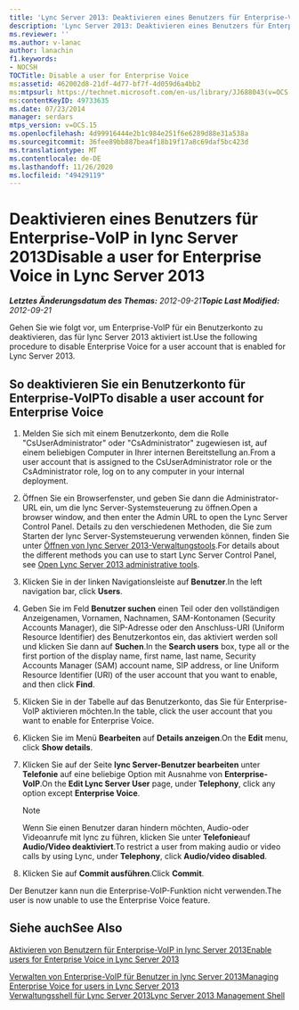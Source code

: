 ```yaml
---
title: 'Lync Server 2013: Deaktivieren eines Benutzers für Enterprise-VoIP'
description: 'Lync Server 2013: Deaktivieren eines Benutzers für Enterprise-VoIP'
ms.reviewer: ''
ms.author: v-lanac
author: lanachin
f1.keywords:
- NOCSH
TOCTitle: Disable a user for Enterprise Voice
ms:assetid: 462002d8-21df-4d77-bf7f-4d059d6a4bb2
ms:mtpsurl: https://technet.microsoft.com/en-us/library/JJ688043(v=OCS.15)
ms:contentKeyID: 49733635
ms.date: 07/23/2014
manager: serdars
mtps_version: v=OCS.15
ms.openlocfilehash: 4d99916444e2b1c984e251f6e6289d88e31a538a
ms.sourcegitcommit: 36fee89bb887bea4f18b19f17a8c69daf5bc423d
ms.translationtype: MT
ms.contentlocale: de-DE
ms.lasthandoff: 11/26/2020
ms.locfileid: "49429119"
---
```

# <a name="disable-a-user-for-enterprise-voice-in-lync-server-2013"></a><span data-ttu-id="c78f9-103">Deaktivieren eines Benutzers für Enterprise-VoIP in lync Server 2013</span><span class="sxs-lookup"><span data-stu-id="c78f9-103">Disable a user for Enterprise Voice in Lync Server 2013</span></span>

<div data-xmlns="http://www.w3.org/1999/xhtml">

<div class="topic" data-xmlns="http://www.w3.org/1999/xhtml" data-msxsl="urn:schemas-microsoft-com:xslt" data-cs="https://msdn.microsoft.com/">

<div data-asp="https://msdn2.microsoft.com/asp">



</div>

<div id="mainSection">

<div id="mainBody"><span data-ttu-id="c78f9-104">

<span> </span></span><span class="sxs-lookup"><span data-stu-id="c78f9-104">

<span> </span></span></span>

<span data-ttu-id="c78f9-105">_**Letztes Änderungsdatum des Themas:** 2012-09-21_</span><span class="sxs-lookup"><span data-stu-id="c78f9-105">_**Topic Last Modified:** 2012-09-21_</span></span>

<span data-ttu-id="c78f9-106">Gehen Sie wie folgt vor, um Enterprise-VoIP für ein Benutzerkonto zu deaktivieren, das für lync Server 2013 aktiviert ist.</span><span class="sxs-lookup"><span data-stu-id="c78f9-106">Use the following procedure to disable Enterprise Voice for a user account that is enabled for Lync Server 2013.</span></span>

<div>

## <a name="to-disable-a-user-account-for-enterprise-voice"></a><span data-ttu-id="c78f9-107">So deaktivieren Sie ein Benutzerkonto für Enterprise-VoIP</span><span class="sxs-lookup"><span data-stu-id="c78f9-107">To disable a user account for Enterprise Voice</span></span>

1.  <span data-ttu-id="c78f9-108">Melden Sie sich mit einem Benutzerkonto, dem die Rolle "CsUserAdministrator" oder "CsAdministrator" zugewiesen ist, auf einem beliebigen Computer in Ihrer internen Bereitstellung an.</span><span class="sxs-lookup"><span data-stu-id="c78f9-108">From a user account that is assigned to the CsUserAdministrator role or the CsAdministrator role, log on to any computer in your internal deployment.</span></span>

2.  <span data-ttu-id="c78f9-109">Öffnen Sie ein Browserfenster, und geben Sie dann die Administrator-URL ein, um die lync Server-Systemsteuerung zu öffnen.</span><span class="sxs-lookup"><span data-stu-id="c78f9-109">Open a browser window, and then enter the Admin URL to open the Lync Server Control Panel.</span></span> <span data-ttu-id="c78f9-110">Details zu den verschiedenen Methoden, die Sie zum Starten der lync Server-Systemsteuerung verwenden können, finden Sie unter [Öffnen von lync Server 2013-Verwaltungstools](lync-server-2013-open-lync-server-administrative-tools.md).</span><span class="sxs-lookup"><span data-stu-id="c78f9-110">For details about the different methods you can use to start Lync Server Control Panel, see [Open Lync Server 2013 administrative tools](lync-server-2013-open-lync-server-administrative-tools.md).</span></span>

3.  <span data-ttu-id="c78f9-111">Klicken Sie in der linken Navigationsleiste auf **Benutzer**.</span><span class="sxs-lookup"><span data-stu-id="c78f9-111">In the left navigation bar, click **Users**.</span></span>

4.  <span data-ttu-id="c78f9-112">Geben Sie im Feld **Benutzer suchen** einen Teil oder den vollständigen Anzeigenamen, Vornamen, Nachnamen, SAM-Kontonamen (Security Accounts Manager), die SIP-Adresse oder den Anschluss-URI (Uniform Resource Identifier) des Benutzerkontos ein, das aktiviert werden soll und klicken Sie dann auf **Suchen**.</span><span class="sxs-lookup"><span data-stu-id="c78f9-112">In the **Search users** box, type all or the first portion of the display name, first name, last name, Security Accounts Manager (SAM) account name, SIP address, or line Uniform Resource Identifier (URI) of the user account that you want to enable, and then click **Find**.</span></span>

5.  <span data-ttu-id="c78f9-113">Klicken Sie in der Tabelle auf das Benutzerkonto, das Sie für Enterprise-VoIP aktivieren möchten.</span><span class="sxs-lookup"><span data-stu-id="c78f9-113">In the table, click the user account that you want to enable for Enterprise Voice.</span></span>

6.  <span data-ttu-id="c78f9-114">Klicken Sie im Menü **Bearbeiten** auf **Details anzeigen**.</span><span class="sxs-lookup"><span data-stu-id="c78f9-114">On the **Edit** menu, click **Show details**.</span></span>

7.  <span data-ttu-id="c78f9-115">Klicken Sie auf der Seite **lync Server-Benutzer bearbeiten** unter **Telefonie** auf eine beliebige Option mit Ausnahme von **Enterprise-VoIP**.</span><span class="sxs-lookup"><span data-stu-id="c78f9-115">On the **Edit Lync Server User** page, under **Telephony**, click any option except **Enterprise Voice**.</span></span>
    
    <div>
    

    > [!NOTE]  
    > <span data-ttu-id="c78f9-116">Wenn Sie einen Benutzer daran hindern möchten, Audio-oder Videoanrufe mit lync zu führen, klicken Sie unter <STRONG>Telefonie</STRONG>auf <STRONG>Audio/Video deaktiviert</STRONG>.</span><span class="sxs-lookup"><span data-stu-id="c78f9-116">To restrict a user from making audio or video calls by using Lync, under <STRONG>Telephony</STRONG>, click <STRONG>Audio/video disabled</STRONG>.</span></span>

    
    </div>

8.  <span data-ttu-id="c78f9-117">Klicken Sie auf **Commit ausführen**.</span><span class="sxs-lookup"><span data-stu-id="c78f9-117">Click **Commit**.</span></span>

<span data-ttu-id="c78f9-118">Der Benutzer kann nun die Enterprise-VoIP-Funktion nicht verwenden.</span><span class="sxs-lookup"><span data-stu-id="c78f9-118">The user is now unable to use the Enterprise Voice feature.</span></span>

</div>

<div>

## <a name="see-also"></a><span data-ttu-id="c78f9-119">Siehe auch</span><span class="sxs-lookup"><span data-stu-id="c78f9-119">See Also</span></span>


[<span data-ttu-id="c78f9-120">Aktivieren von Benutzern für Enterprise-VoIP in lync Server 2013</span><span class="sxs-lookup"><span data-stu-id="c78f9-120">Enable users for Enterprise Voice in Lync Server 2013</span></span>](lync-server-2013-enable-users-for-enterprise-voice.md)  


[<span data-ttu-id="c78f9-121">Verwalten von Enterprise-VoIP für Benutzer in lync Server 2013</span><span class="sxs-lookup"><span data-stu-id="c78f9-121">Managing Enterprise Voice for users in Lync Server 2013</span></span>](lync-server-2013-managing-enterprise-voice-for-users.md)  
[<span data-ttu-id="c78f9-122">Verwaltungsshell für Lync Server 2013</span><span class="sxs-lookup"><span data-stu-id="c78f9-122">Lync Server 2013 Management Shell</span></span>](lync-server-2013-lync-server-management-shell.md)  
  

<span data-ttu-id="c78f9-123"></div>

</div>

<span> </span>

</div>

</div>

</span><span class="sxs-lookup"><span data-stu-id="c78f9-123"></div>

</div>

<span> </span>

</div>

</div>

</span></span></div>

